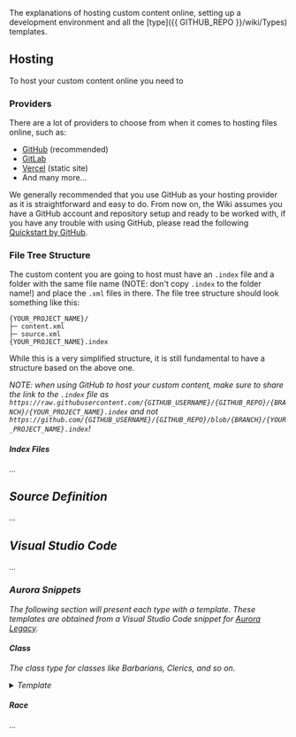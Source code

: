 The explanations of hosting custom content online, setting up a development environment and all the [type]({{
GITHUB_REPO }}/wiki/Types) templates.

## Hosting

To host your custom content online you need to

### Providers

There are a lot of providers to choose from when it comes to hosting files online, such as:

- [GitHub](https://github.com/) (recommended)
- [GitLab](https://about.gitlab.com/)
- [Vercel](https://vercel.com/) (static site)
- And many more...

We generally recommended that you use GitHub as your hosting provider as it is straightforward and easy to do.
From now on, the Wiki assumes you have a GitHub account and repository setup and ready to be worked with, if you have
any trouble with using GitHub, please read the
following [Quickstart by GitHub](https://docs.github.com/en/get-started/start-your-journey/hello-world).

### File Tree Structure

The custom content you are going to host must have an `.index` file and a folder with the same file name (NOTE: don't
copy `.index` to the folder name!) and place the `.xml` files in there.
The file tree structure should look something like this:

```
{YOUR_PROJECT_NAME}/
├─ content.xml
├─ source.xml
{YOUR_PROJECT_NAME}.index
```

While this is a very simplified structure, it is still fundamental to have a structure based on the above one.

<i>NOTE: when using GitHub to host your custom content, make sure to share the link to the `.index` file
as `https://raw.githubusercontent.com/{GITHUB_USERNAME}/{GITHUB_REPO}/{BRANCH}/{YOUR_PROJECT_NAME}.index` and
not `https://github.com/{GITHUB_USERNAME}/{GITHUB_REPO}/blob/{BRANCH}/{YOUR_PROJECT_NAME}.index`!<i>

#### Index Files

...

## Source Definition

...

## Visual Studio Code

...

### Aurora Snippets

The following section will present each type with a template. These templates are obtained from a Visual Studio Code
snippet for [Aurora Legacy](https://marketplace.visualstudio.com/items?itemName=AuroraLegacy.auroralegacy-snippets).

#### Class

The class type for classes like Barbarians, Clerics, and so on.
<details>

<summary>Template</summary>

```xml

<element name="name" type="Class" source="source" id="ID_author_source_CLASS_name">
    <description>
        <p></p>
        <h4>_______________</h4>
        <p></p>
        <p class="indent"></p>
        <h4>_______________</h4>
        <p></p>
        <p class="indent"></p>
        <h4>CREATING A lowercaseclassname</h4>
        <p></p>
        <h5 class="caption">QUICK BUILD</h5>
        <p></p>
        <h2>CLASS FEATURES</h2>
        <p>As an lowercaseclassname, you gain the following class features.</p>
        <h5 class="caption">HIT POINTS</h5>
        <ul class="unstyled">
            <li>
                <strong>Hit Dice:</strong>
                1d8 per lowercaseclassname level
            </li>
            <li>
                <strong>Hit Points at 1st Level:</strong>
                8 + your Constitution modifier
            </li>
            <li>
                <strong>Hit Points at Higher Levels:</strong>
                1d8 (or 5) + your Constitution modifier per lowercaseclassname level after 1st
            </li>
        </ul>
        <h5 class="caption">PROFICIENCIES</h5>
        <ul class="unstyled mb">
            <li>
                <strong>Armor:</strong>
            </li>
            <li>
                <strong>Weapons:</strong>
            </li>
            <li>
                <strong>Tools:</strong>
            </li>
        </ul>
        <ul class="unstyled">
            <li>
                <strong>Saving Throws:</strong>
            </li>
            <li>
                <strong>Skills:</strong>
            </li>
        </ul>
        <h5 class="caption">EQUIPMENT</h5>
        <p>You start with the following equipment, in addition to the equipment granted by your background:</p>
        <ul>
            <li></li>
            <li></li>
            <li></li>
            <li></li>
        </ul>
        <!-- class table here -->
        <div element="ID____"/>
        <div element="ID____"/>
        <div element="ID____"/>
        <div element="ID____"/>
        <div element="ID____"/>
        <div element="ID____"/>
        <div element="ID____"/>
        <div element="ID____"/>
        <div element="ID____"/>
        <div element="ID____"/>
    </description>
    <setters>
        <set name="hd">d4</set>
    </setters>
    <sheet display="false"/>
    <rules>
        <grant type="Class Feature" id="ID____" level="level"/>
        <grant type="Class Feature" id="ID____" level="level"/>
        <grant type="Class Feature" id="ID____" level="level"/>
        <grant type="Class Feature" id="ID____" level="level"/>
        <grant type="Class Feature" id="ID____" level="level"/>
        <grant type="Class Feature" id="ID____" level="level"/>
        <grant type="Class Feature" id="ID____" level="level"/>
        <grant type="Class Feature" id="ID____" level="level"/>
        <grant type="Class Feature" id="ID____" level="level"/>
        <grant type="Class Feature" id="ID____" level="level"/>
    </rules>
</element>
```

</details>

#### Race

...
